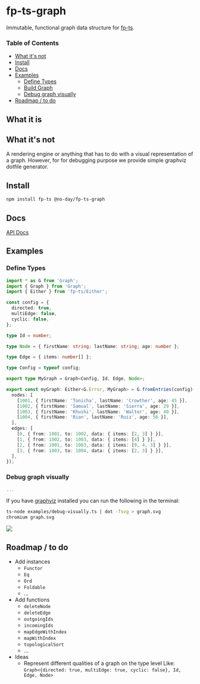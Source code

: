 # fp-ts-graph

Immutable, functional graph data structure for [fp-ts](https://github.com/gcanti/fp-ts).

### Table of Contents

<!-- START doctoc generated TOC please keep comment here to allow auto update -->
<!-- DON'T EDIT THIS SECTION, INSTEAD RE-RUN doctoc TO UPDATE -->

- [What it's not](#what-its-not)
- [Install](#install)
- [Docs](#docs)
- [Examples](#examples)
  - [Define Types](#define-types)
  - [Build Graph](#build-graph)
  - [Debug graph visually](#debug-graph-visually)
- [Roadmap / to do](#roadmap--to-do)

<!-- END doctoc generated TOC please keep comment here to allow auto update -->

## What it is

## What it's not

A rendering engine or anything that has to do with a visual representation of a graph. However, for for debugging purpose we provide simple graphviz dotfile generator.

## Install

```bash
npm install fp-ts @no-day/fp-ts-graph
```

## Docs

[API Docs](https://no-day.github.io/fp-ts-graph/modules/index.ts.html)

## Examples

### Define Types

```ts
import * as G from 'Graph';
import { Graph } from 'Graph';
import { Either } from 'fp-ts/Either';

const config = {
  directed: true,
  multiEdge: false,
  cyclic: false,
};

type Id = number;

type Node = { firstName: string; lastName: string; age: number };

type Edge = { items: number[] };

type Config = typeof config;

export type MyGraph = Graph<Config, Id, Edge, Node>;

export const myGraph: Either<G.Error, MyGraph> = G.fromEntries(config)({
  nodes: [
    [1001, { firstName: 'Tonicha', lastName: 'Crowther', age: 45 }],
    [1002, { firstName: 'Samual', lastName: 'Sierra', age: 29 }],
    [1003, { firstName: 'Khushi', lastName: 'Walter', age: 40 }],
    [1004, { firstName: 'Rian', lastName: 'Ruiz', age: 56 }],
  ],
  edges: [
    [0, { from: 1001, to: 1002, data: { items: [2, 3] } }],
    [1, { from: 1002, to: 1003, data: { items: [4] } }],
    [2, { from: 1001, to: 1003, data: { items: [9, 4, 3] } }],
    [3, { from: 1003, to: 1004, data: { items: [2, 3] } }],
  ],
});
```

### Debug graph visually

```ts
...
```

If you have [graphviz](https://graphviz.org) installed you can run the following in the terminal:

```bash
ts-node examples/debug-visually.ts | dot -Tsvg > graph.svg
chromium graph.svg
```

<img src="./graph.svg"/>

## Roadmap / to do

- Add instances
  - `Functor`
  - `Eq`
  - `Ord`
  - `Foldable`
  - ...
- Add functions
  - `deleteNode`
  - `deleteEdge`
  - `outgoingIds`
  - `incomingIds`
  - `mapEdgeWithIndex`
  - `mapWithIndex`
  - `topologicalSort`
  - ...
- Ideas
  - Represent different qualities of a graph on the type level
    Like: `Graph<{directed: true, multiEdge: true, cyclic: false}, Id, Edge, Node>`
